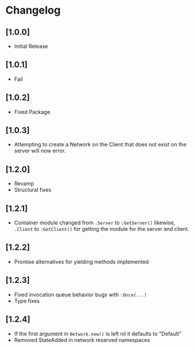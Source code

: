 # Changelog

## [1.0.0]
- Initial Release

## [1.0.1]
- Fail

## [1.0.2]
- Fixed Package

## [1.0.3]
- Attempting to create a Network on the Client that does not exist on the server will now error.

## [1.2.0]
- Revamp
- Structural fixes
  
## [1.2.1]
- Container module changed from `.Server` to `:GetServer()` likewise, `.Client` to `:GetClient()` for getting the module for the server and client.

## [1.2.2]
- Promise alternatives for yielding methods implemented

## [1.2.3]
- Fixed invocation queue behavior bugs with `:Once(...)`
- Type fixes

## [1.2.4]
- If the first argument in `Network.new()` is left nil it defaults to "Default"
- Removed StateAdded in network reserved namespaces